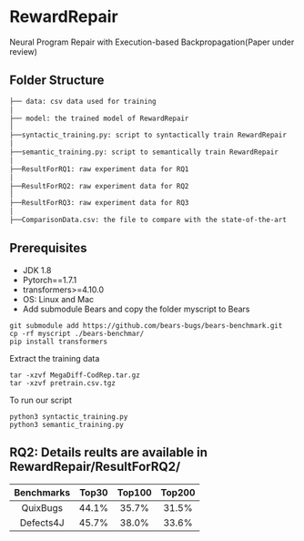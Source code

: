 # RewardRepair
Neural Program Repair with Execution-based Backpropagation(Paper under review)

## Folder Structure
 ```bash
 ├── data: csv data used for training
 │ 
 ├── model: the trained model of RewardRepair
 │
 ├──syntactic_training.py: script to syntactically train RewardRepair
 │
 ├──semantic_training.py: script to semantically train RewardRepair
 │
 ├──ResultForRQ1: raw experiment data for RQ1
 │
 ├──ResultForRQ2: raw experiment data for RQ2
 │
 ├──ResultForRQ3: raw experiment data for RQ3
 │
 ├──ComparisonData.csv: the file to compare with the state-of-the-art
 
```

## Prerequisites

* JDK 1.8
* Pytorch==1.7.1
* transformers>=4.10.0
* OS: Linux and Mac
* Add submodule Bears and copy the folder myscript to Bears


```
git submodule add https://github.com/bears-bugs/bears-benchmark.git
cp -rf myscript ./bears-benchmar/
pip install transformers
```
Extract the training data
```
tar -xzvf MegaDiff-CodRep.tar.gz
tar -xzvf pretrain.csv.tgz
```
To run our script
```
python3 syntactic_training.py
python3 semantic_training.py
```


## RQ2: Details reults are available in RewardRepair/ResultForRQ2/
| Benchmarks | Top30 | Top100 | Top200 |
| :---: | :---: | :---: |:---: |
| QuixBugs | 44.1% | 35.7% | 31.5%|
| Defects4J | 45.7% | 38.0% |33.6%|

